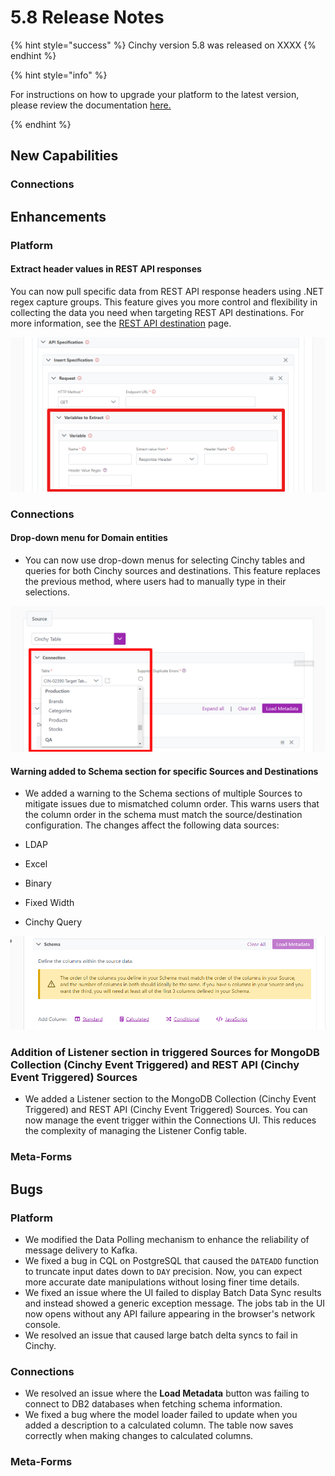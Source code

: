 # 5.8 Release Notes

{% hint style="success" %}
Cinchy version 5.8 was released on XXXX
{% endhint %}

{% hint style="info" %}

For instructions on how to upgrade your platform to the latest version, please review the documentation [here.](../../upgrade-guide/upgrade-guides/)

{% endhint %}
## New Capabilities

### Connections

## Enhancements

### Platform

#### Extract header values in REST API responses

You can now pull specific data from REST API response headers using .NET regex capture groups. This feature gives you more control and flexibility in collecting the data you need when targeting REST API destinations. For more information, see the [REST API destination](../../data-syncs/supported-data-sync-destinations/rest-api.md) page.

![Extract variables from response header](../../.gitbook/assets/DataSyncs/variable-response-header.png)

### Connections

#### Drop-down menu for Domain entities

- You can now use drop-down menus for selecting Cinchy tables and queries for both Cinchy sources and destinations. This feature replaces the previous method, where users had to manually type in their selections.

![](../../.gitbook/assets/connections-functions/Connections-DomainTableDropdown.png)

#### Warning added to Schema section for specific Sources and Destinations

- We added a warning to the Schema sections of multiple Sources to mitigate issues due to mismatched column order. This warns users that the column order in the schema must match the source/destination configuration. The changes affect the following data sources:

- LDAP
- Excel
- Binary
- Fixed Width
- Cinchy Query

![](../../.gitbook/assets/connections-functions/ConnectionsSchemaWarning.png)

### Addition of Listener section in triggered Sources for MongoDB Collection (Cinchy Event Triggered) and REST API (Cinchy Event Triggered) Sources

- We added a Listener section to the MongoDB Collection (Cinchy Event Triggered) and REST API (Cinchy Event Triggered) Sources. You can now manage the event trigger within the Connections UI. This reduces the complexity of managing the Listener Config table.

### Meta-Forms

## Bugs

### Platform

- We modified the Data Polling mechanism to enhance the reliability of message delivery to Kafka. 
- We fixed a bug in CQL on PostgreSQL that caused the `DATEADD` function to truncate input dates down to `DAY` precision. Now, you can expect more accurate date manipulations without losing finer time details.
- We fixed an issue where the UI failed to display Batch Data Sync results and instead showed a generic exception message. The jobs tab in the UI now opens without any API failure appearing in the browser's network console.
- We resolved an issue that caused large batch delta syncs to fail in Cinchy. 
  
### Connections

- We resolved an issue where the **Load Metadata** button was failing to connect to DB2 databases when fetching schema information.
- We fixed a bug where the model loader failed to update when you added a description to a calculated column. The table now saves correctly when making changes to calculated columns.

### Meta-Forms
